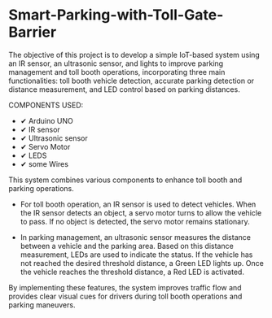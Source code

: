 # Smart-Parking-with-Toll-Gate-Barrier

The objective of this project is to develop a simple IoT-based system using an IR sensor, an ultrasonic sensor, and lights to improve parking management and toll booth operations, incorporating three main functionalities: toll booth vehicle detection, accurate parking detection or distance measurement, and LED control based on parking distances.

COMPONENTS USED:
- ✔ Arduino UNO
- ✔ IR sensor
- ✔ Ultrasonic sensor
- ✔ Servo Motor
- ✔ LEDS
- ✔ some Wires

This system combines various components to enhance toll booth and parking operations.

- For toll booth operation, an IR sensor is used to detect vehicles. When the IR sensor detects an object, a servo motor turns to allow the vehicle to pass. If no object is detected, the servo motor remains stationary.

- In parking management, an ultrasonic sensor measures the distance between a vehicle and the parking area. Based on this distance measurement, LEDs are used to indicate the status. If the vehicle has not reached the desired threshold distance, a Green LED lights up. Once the vehicle reaches the threshold distance, a Red LED is activated.

By implementing these features, the system improves traffic flow and provides clear visual cues for drivers during toll booth operations and parking maneuvers.
